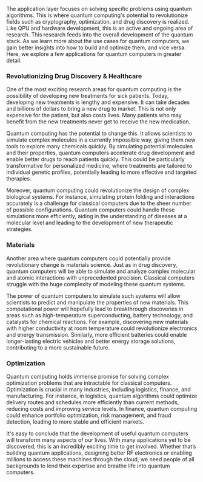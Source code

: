 
The application layer focuses on solving specific problems using quantum algorithms. This is where quantum computing's potential to revolutionize fields such as cryptography, optimization, and drug discovery is realized. Like QPU and hardware development, this is an active and ongoing area of research. This research feeds into the overall development of the quantum stack. As we learn more about the use cases for quantum computers, we gain better insights into how to build and optimize them, and vice versa. Here, we explore a few applications for quantum computers in greater detail.

### Revolutionizing Drug Discovery & Healthcare

One of the most exciting research areas for quantum computing is the possibility of developing new treatments for sick patients. Today, developing new treatments is lengthy and expensive. It can take decades and billions of dollars to bring a new drug to market. This is not only expensive for the patient, but also costs lives. Many patients who may benefit from the new treatments never get to receive the new medication.

Quantum computing has the potential to change this. It allows scientists to simulate complex molecules in a currently impossible way, giving them new tools to explore many chemicals quickly. By simulating potential molecules and their properties, quantum computers accelerate drug development and enable better drugs to reach patients quickly. This could be particularly transformative for personalized medicine, where treatments are tailored to individual genetic profiles, potentially leading to more effective and targeted therapies.

Moreover, quantum computing could revolutionize the design of complex biological systems. For instance, simulating protein folding and interactions accurately is a challenge for classical computers due to the sheer number of possible configurations. Quantum computers could handle these simulations more efficiently, aiding in the understanding of diseases at a molecular level and leading to the development of new therapeutic strategies.

### Materials

Another area where quantum computers could potentially provide revolutionary change is materials science. Just as in drug discovery, quantum computers will be able to simulate and analyze complex molecular and atomic interactions with unprecedented precision. Classical computers struggle with the huge complexity of modeling these quantum systems.

The power of quantum computers to simulate such systems will allow scientists to predict and manipulate the properties of new materials. This computational power will hopefully lead to breakthrough discoveries in areas such as high-temperature superconducting, battery technology, and catalysts for chemical reactions. For example, discovering new materials with higher conductivity at room temperature could revolutionize electronics and energy transmission. Similarly, more efficient batteries could enable longer-lasting electric vehicles and better energy storage solutions, contributing to a more sustainable future.

### Optimization

Quantum computing holds immense promise for solving complex optimization problems that are intractable for classical computers. Optimization is crucial in many industries, including logistics, finance, and manufacturing. For instance, in logistics, quantum algorithms could optimize delivery routes and schedules more efficiently than current methods, reducing costs and improving service levels. In finance, quantum computing could enhance portfolio optimization, risk management, and fraud detection, leading to more stable and efficient markets.

It's easy to conclude that the development of useful quantum computers will transform many aspects of our lives. With many applications yet to be discovered, this is an incredibly exciting time to get involved. Whether that’s building quantum applications, designing better RF electronics or enabling millions to access these machines through the cloud, we need people of all backgrounds to lend their expertise and breathe life into quantum computers.
